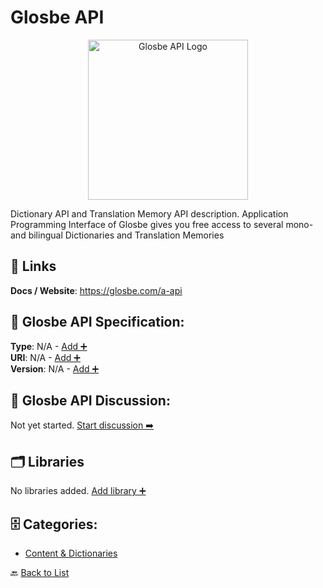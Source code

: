 # Glosbe API
<p align="center">
    <img width="256" src="https://raw.githubusercontent.com/apis-list/apis-list/main/apis/glosbe-api/logo_256x256.png" alt="Glosbe API Logo"/>
</p>
Dictionary API and Translation Memory API description. Application Programming Interface of Glosbe gives you free access to several mono- and bilingual Dictionaries and Translation Memories

##  🔗 Links
**Docs / Website**: https://glosbe.com/a-api

## 🧬 Glosbe API Specification:
**Type**: N/A - [Add ➕](https://github.com/apis-list/apis-list/edit/main/apis.yaml#L8131)  
**URI**: N/A - [Add ➕](https://github.com/apis-list/apis-list/edit/main/apis.yaml#L8131)  
**Version**: N/A - [Add ➕](https://github.com/apis-list/apis-list/edit/main/apis.yaml#L8131)

## 💬 Glosbe API Discussion:
Not yet started. [Start discussion ➡️](https://github.com/apis-list/apis-list/discussions/new)

## 🗂️ Libraries

No libraries added. [Add library ➕](https://github.com/apis-list/apis-list/edit/main/apis.yaml#L8131)    


## 🗄️ Categories:
- [Content & Dictionaries](https://github.com/apis-list/apis-list#content--dictionaries-)

🔙  [Back to List](https://github.com/apis-list/apis-list)
